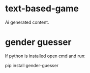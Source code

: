 # text-based-game
Ai generated content.

# gender guesser
If python is installed 
open cmd and run:

pip install gender-guesser
